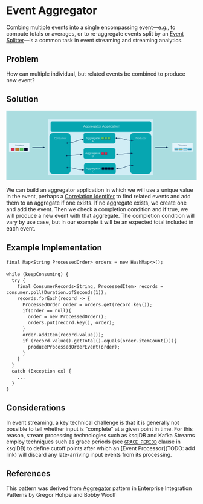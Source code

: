 # Event Aggregator

Combing multiple events into a single encompassing event—e.g., to compute totals or averages, or to re-aggregate events split by an [Event Splitter](../event-processing/event-splitter.md)—is a common task in event streaming and streaming analytics.

## Problem

How can multiple individual, but related events be combined to produce new event?

## Solution
![event-aggregator](../img/event-aggregator.png)

We can build an aggregator application in which we will use a unique value in the event, perhaps a [Correlation Identifer](../docs/event/correlation-identifier.md) to find related events and add them to an aggregate if one exists.  If no aggregate exists, we create one and add the event. Then we check a completion condition and if true, we will produce a new event with that aggregate. The completion condition will vary by use case, but in our example it will be an expected total included in each event.

## Example Implementation
```
final Map<String ProcessedOrder> orders = new HashMap<>();

while (keepConsuming) {
  try {
    final ConsumerRecords<String, ProcessedItem> records = consumer.poll(Duration.ofSeconds(1));
    records.forEach(record -> {
      ProcessedOrder order = orders.get(record.key());
      if(order == null){
        order = new ProcessedOrder();
        orders.put(record.key(), order);
      }
      order.addItem(record.value());
      if (record.value().getTotal().equals(order.itemCount())){
        produceProcessedOrderEvent(order);
      }
    }
  }
  catch (Exception ex) {
    ...
  }
}
```

## Considerations
In event streaming, a key technical challenge is that it is generally not possible to tell whether input is "complete" at a given point in time. For this reason, stream processing technologies such as ksqlDB and Kafka Streams employ techniques such as grace periods (see [`GRACE PERIOD`](https://docs.ksqldb.io/en/latest/concepts/time-and-windows-in-ksqldb-queries/) clause in ksqlDB) to define cutoff points after which an [Event Processor](TODO: add link) will discard any late-arriving input events from its processing.

## References
This pattern was derived from [Aggregator](https://www.enterpriseintegrationpatterns.com/patterns/messaging/Aggregator.html) pattern in Enterprise Integration Patterns by Gregor Hohpe and Bobby Woolf
